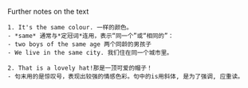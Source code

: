 Further notes on the text
```
1. It's the same colour. 一样的颜色。
- *same* 通常与*定冠词*连用，表示“同一个”或“相同的”：
- two boys of the same age 两个同龄的男孩子
- We live in the same city. 我们住在同一个城市里。
```
```
2. That is a lovely hat!那是一顶可爱的帽子！
- 句末用的是惊叹号，表现出较强的情感色彩。句中的is用斜体, 是为了强调, 应重读。
```